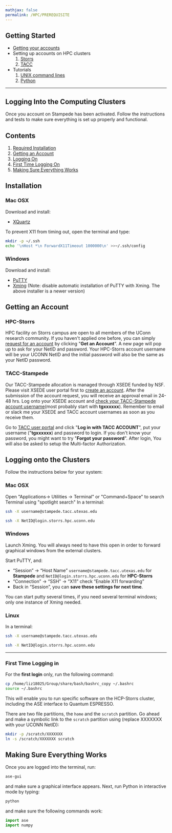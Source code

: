 ```yaml
---
mathjax: false
permalink: /HPC/PREREQUISITE
---
```


## Getting Started
*  [Getting your accounts](../..//HPC/PREREQUISITE)
* Setting up accounts on HPC clusters
  1. [Storrs](../Storrs)
  2. [TACC](../TACC)
* Tutorials
  1. [UNIX command lines](../../UNIX/)
  2. [Python](../../Python/)
____

## Logging Into the Computing Clusters

Once you account on Stampede has been activated. Follow the instructions and tests to make sure everything is set up properly and functional.

## Contents
1. [Required Installation](#installation)
2. [Getting an Account](#account)
3. [Logging On](#logging)
4. [First Time Logging On](#first-time)
5. [Making Sure Everything Works](#testing)

<a name='installation'></a>

## Installation

### Mac OSX
Download and install:

* [XQuartz](http://www.xquartz.org/)

To prevent X11 from timing out, open the terminal and type:

```bash
mkdir -p ~/.ssh
echo '\nHost *\n ForwardX11Timeout 1000000\n' >>~/.ssh/config
```


### Windows

Download and install:

* [PuTTY](http://www.putty.org/)
* [Xming](http://sourceforge.net/projects/xming/) (Note: disable automatic installation of PuTTY with Xming. The above installer is a newer version)


## Getting an Account

### HPC-Storrs
HPC facility on Storrs campus are open to all members of the UConn research community. If you haven't applied one before, you can simply [request for an account](https://hpc.uconn.edu/storrs/) by clicking "**Get an Account**". A new page will pop up to ask for your NetID and password. Your HPC-Storrs account username will be your UCONN NetID and the initial password will also be the same as your NetID password.   

### TACC-Stampede
Our TACC-Stampede allocation is managed through XSEDE funded by NSF. Please visit XSEDE user portal first to [create an account](https://portal.xsede.org/my-xsede?p_p_id=58&p_p_lifecycle=0&p_p_state=maximized&p_p_mode=view&_58_struts_action=%2Flogin%2Fcreate_account). After the submission of the account request, you will receive an approval email in 24-48 hrs. Log onto your XSEDE account and [check your TACC-Stampede account username](https://www.xsede.org/group/xup/accounts)(most probably start with **tgxxxxxx**). Remember to email or slack me your XSEDE and TACC account usernames as soon as you receive them.

Go to [TACC user portal](https://portal.tacc.utexas.edu/home) and click "**Log in with TACC ACCOUNT**", put your username ("**tgxxxxxx**) and password to login. If you don't know your password, you might want to try "**Forgot your password**". After login, You will also be asked to setup the Multi-factor Authorization.

## Logging onto the Clusters
Follow the instructions below for your system:
### Mac OSX

Open "Applications-> Utilities -> Terminal" or "Command+Space" to search Terminal using "spotlight search"
In a terminal:
```bash
ssh -X username@stampede.tacc.utexas.edu
```

```bash
ssh -X NetID@login.storrs.hpc.uconn.edu
```
### Windows
Launch Xming. You will always need to have this open in order to forward graphical windows from the external clusters.

Start PuTTY, and:

* “Session” → “Host Name” `username@stampede.tacc.utexas.edu` for **Stampede** and `NetID@login.storrs.hpc.uconn.edu` for **HPC-Storrs**
* “Connection” → “SSH” → “X11” check “Enable X11 forwarding”
* Back in “Session”, you can **save these settings for next time**.

You can start putty several times, if you need several terminal windows; only one instance of Xming needed.


### Linux ###

In a terminal:
```bash
ssh -X username@stampede.tacc.utexas.edu
```
```bash
ssh -X NetID@login.storrs.hpc.uconn.edu
```
____

<a name='first-time'></a>

### First Time Logging in ###
For the **first login** only, run the following command:

```bash
cp /home/liz18025/Group/share/bash/bashrc_copy ~/.bashrc
source ~/.bashrc
```

This will enable you to run specific software on the HCP-Storrs cluster, including the ASE interface to Quantum ESPRESSO.

There are two file partitions, the `home` and the `scratch` partition. Go ahead and make a symbolic link to the `scratch` partition using (replace XXXXXXX with your UCONN NetID):

```bash
mkdir -p /scratch/XXXXXXX
ln -s /scratch/XXXXXXX scratch
```

## Making Sure Everything Works ##

Once you are logged into the terminal, run:

```bash
ase-gui
```

and make sure a graphical interface appears. Next, run Python in interactive mode by typing:

```bash
python
```

and make sure the following commands work:

```python
import ase
import numpy
```
